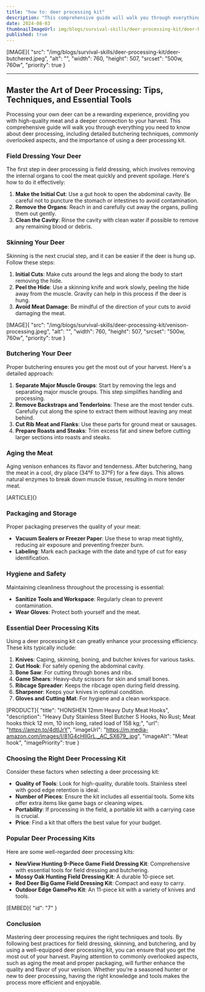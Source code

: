 ```yaml
---
title: "how to: deer processing kit"
description: "This comprehensive guide will walk you through everything you need to know about deer processing, including detailed butchering techniques, commonly overlooked aspects, and the importance of using a deer processing kit."
date: 2024-08-03
thumbnailImageUrl: img/blogs/survival-skills/deer-processing-kit/deer-butchered.jpeg
published: true
---
```


[IMAGE]{ "src": "/img/blogs/survival-skills/deer-processing-kit/deer-butchered.jpeg", "alt": "", "width": 760, "height": 507, "srcset": "500w, 760w", "priority": true }

---

## Master the Art of Deer Processing: Tips, Techniques, and Essential Tools

Processing your own deer can be a rewarding experience, providing you with high-quality meat and a deeper connection to your harvest. This comprehensive guide will walk you through everything you need to know about deer processing, including detailed butchering techniques, commonly overlooked aspects, and the importance of using a deer processing kit.

### **Field Dressing Your Deer**

The first step in deer processing is field dressing, which involves removing the internal organs to cool the meat quickly and prevent spoilage. Here's how to do it effectively:

1. **Make the Initial Cut**: Use a gut hook to open the abdominal cavity. Be careful not to puncture the stomach or intestines to avoid contamination.
2. **Remove the Organs**: Reach in and carefully cut away the organs, pulling them out gently.
3. **Clean the Cavity**: Rinse the cavity with clean water if possible to remove any remaining blood or debris.

### **Skinning Your Deer**

Skinning is the next crucial step, and it can be easier if the deer is hung up. Follow these steps:

1. **Initial Cuts**: Make cuts around the legs and along the body to start removing the hide.
2. **Peel the Hide**: Use a skinning knife and work slowly, peeling the hide away from the muscle. Gravity can help in this process if the deer is hung.
3. **Avoid Meat Damage**: Be mindful of the direction of your cuts to avoid damaging the meat.


[IMAGE]{ "src": "/img/blogs/survival-skills/deer-processing-kit/venison-processing.jpeg", "alt": "", "width": 760, "height": 507, "srcset": "500w, 760w", "priority": true }

### **Butchering Your Deer**

Proper butchering ensures you get the most out of your harvest. Here's a detailed approach:

1. **Separate Major Muscle Groups**: Start by removing the legs and separating major muscle groups. This step simplifies handling and processing.
2. **Remove Backstraps and Tenderloins**: These are the most tender cuts. Carefully cut along the spine to extract them without leaving any meat behind.
3. **Cut Rib Meat and Flanks**: Use these parts for ground meat or sausages.
4. **Prepare Roasts and Steaks**: Trim excess fat and sinew before cutting larger sections into roasts and steaks.

### **Aging the Meat**

Aging venison enhances its flavor and tenderness. After butchering, hang the meat in a cool, dry place (34°F to 37°F) for a few days. This allows natural enzymes to break down muscle tissue, resulting in more tender meat.

[ARTICLE]{}

### **Packaging and Storage**

Proper packaging preserves the quality of your meat:

- **Vacuum Sealers or Freezer Paper**: Use these to wrap meat tightly, reducing air exposure and preventing freezer burn.
- **Labeling**: Mark each package with the date and type of cut for easy identification.

### **Hygiene and Safety**

Maintaining cleanliness throughout the processing is essential:

- **Sanitize Tools and Workspace**: Regularly clean to prevent contamination.
- **Wear Gloves**: Protect both yourself and the meat.

### **Essential Deer Processing Kits**

Using a deer processing kit can greatly enhance your processing efficiency. These kits typically include:

1. **Knives**: Caping, skinning, boning, and butcher knives for various tasks.
2. **Gut Hook**: For safely opening the abdominal cavity.
3. **Bone Saw**: For cutting through bones and ribs.
4. **Game Shears**: Heavy-duty scissors for skin and small bones.
5. **Ribcage Spreader**: Keeps the ribcage open during field dressing.
6. **Sharpener**: Keeps your knives in optimal condition.
7. **Gloves and Cutting Mat**: For hygiene and a clean workspace.


[PRODUCT]{ "title": "HONSHEN 12mm Heavy Duty Meat Hooks", "description": "Heavy Duty Stainless Steel Butcher S Hooks, No Rust; Meat hooks thick 12 mm, 10 inch long, rated load of 158 kg;", "url": "https://amzn.to/4dtIJrY", "imageUrl": "https://m.media-amazon.com/images/I/81G4cHlIGrL._AC_SX679_.jpg", "imageAlt": "Meat hook", "imagePriority": true }


### **Choosing the Right Deer Processing Kit**

Consider these factors when selecting a deer processing kit:

- **Quality of Tools**: Look for high-quality, durable tools. Stainless steel with good edge retention is ideal.
- **Number of Pieces**: Ensure the kit includes all essential tools. Some kits offer extra items like game bags or cleaning wipes.
- **Portability**: If processing in the field, a portable kit with a carrying case is crucial.
- **Price**: Find a kit that offers the best value for your budget.

### **Popular Deer Processing Kits**

Here are some well-regarded deer processing kits:

- **NewView Hunting 9-Piece Game Field Dressing Kit**: Comprehensive with essential tools for field dressing and butchering.
- **Mossy Oak Hunting Field Dressing Kit**: A durable 10-piece set.
- **Red Deer Big Game Field Dressing Kit**: Compact and easy to carry.
- **Outdoor Edge GamePro Kit**: An 11-piece kit with a variety of knives and tools.


[EMBED]{ "id": "7" }


### **Conclusion**

Mastering deer processing requires the right techniques and tools. By following best practices for field dressing, skinning, and butchering, and by using a well-equipped deer processing kit, you can ensure that you get the most out of your harvest. Paying attention to commonly overlooked aspects, such as aging the meat and proper packaging, will further enhance the quality and flavor of your venison. Whether you're a seasoned hunter or new to deer processing, having the right knowledge and tools makes the process more efficient and enjoyable.

